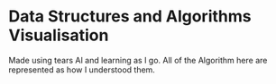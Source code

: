 # Data Structures and Algorithms Visualisation
Made using tears AI and learning as I go. All of the Algorithm here are represented as how I understood them. 
